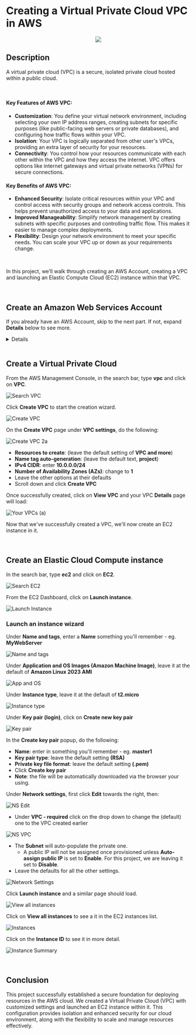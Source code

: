 # Creating a Virtual Private Cloud VPC in AWS

<p align="center">
<img src="https://github.com/Manny-D/Virtual-Private-Cloud-VPC/assets/99146530/b95ad2bf-ccb8-4822-a126-c29d9d5e55b5" />
</p>

## Description

A virtual private cloud (VPC) is a secure, isolated private cloud hosted within a public cloud. 

<br>

#### Key Features of AWS VPC:

- <b>Customization</b>: You define your virtual network environment, including selecting your own IP address ranges, creating subnets for specific purposes (like public-facing web servers or private databases), and configuring how traffic flows within your VPC.
- <b>Isolation</b>: Your VPC is logically separated from other user's VPCs, providing an extra layer of security for your resources.
- <b>Connectivity</b>: You control how your resources communicate with each other within the VPC and how they access the internet. VPC offers options like internet gateways and virtual private networks (VPNs) for secure connections.

#### Key Benefits of AWS VPC:

- <b>Enhanced Security</b>: Isolate critical resources within your VPC and control access with security groups and network access controls. This helps prevent unauthorized access to your data and applications.
- <b>Improved Manageability</b>: Simplify network management by creating subnets with specific purposes and controlling traffic flow. This makes it easier to manage complex deployments.
- <b>Flexibility</b>: Design your network environment to meet your specific needs. You can scale your VPC up or down as your requirements change.

<br>

In this project, we’ll walk through creating an AWS Account, creating a VPC and launching an Elastic Compute Cloud (EC2) instance within that VPC.

<br>

## Create an Amazon Web Services Account

If you already have an AWS Account, skip to the next part. If not, expand <b>Details</b> below to see more.
<details>
<summary>Details</summary>
 
<br>  

If you do not already have an AWS account, navigate to the following page to create one [https://aws.amazon.com/free](https://aws.amazon.com/free) and click on either Complete Signup or Create a Free Account.

![AWS Sign Up](https://github.com/Manny-D/Virtual-Private-Cloud-VPC/assets/99146530/60c3c592-9e8a-44d5-a7c8-74284d8cdc30)

When on the <b>Contact Information</b> page, select <b>Personal</b> for the Account type.
 
![Account Type](https://github.com/Manny-D/Virtual-Private-Cloud-VPC/assets/99146530/feaadbb9-de42-4ebb-b6c0-6901c0337891)

<b>Note</b>: you will be prompted to enter in credit card info. This is for identity verification and the card will only be charged if you exceed the Free Tier limits.

![CC](https://github.com/Manny-D/Virtual-Private-Cloud-VPC/assets/99146530/d31dd4ae-82db-4079-bdd0-c69649451c52)

Next you will be prompted to confirm your identity via a SMS code, then will be taken to the <b>Select a support plan</b> page, leave it at <b>Basic support - Free</b> and click <b>Complete sign up</b>.

![Free Tier](https://github.com/Manny-D/Virtual-Private-Cloud-VPC/assets/99146530/81256aff-4cfc-4697-8334-2cef1eef592c)

Sign up completed! Click on <b>Go to the AWS Management Console</b>.

![Sign up congrats](https://github.com/Manny-D/Virtual-Private-Cloud-VPC/assets/99146530/d60ae22b-4e1d-4235-9b3d-f30a36ec67aa)

Login to the AWS Management Console using the (default) <b>Root user</b> option. 

![Root user](https://github.com/Manny-D/Virtual-Private-Cloud-VPC/assets/99146530/f25d606b-96dd-42d9-85b3-a845951d3244)
</details>

<br>

##  Create a Virtual Private Cloud

From the AWS Management Console, in the search bar, type <b>vpc</b> and click on <b>VPC</b>. 

![Search VPC](https://github.com/Manny-D/Virtual-Private-Cloud-VPC/assets/99146530/6f196379-f8b0-4b52-899e-1c253dc24e15)

Click <b>Create VPC</b> to start the creation wizard.

![Create VPC](https://github.com/Manny-D/Virtual-Private-Cloud-VPC/assets/99146530/8a12a68a-b856-45b3-a639-a808c90e9a33)

On the <b>Create VPC</b> page under <b>VPC settings</b>, do the following:

![Create VPC 2a](https://github.com/Manny-D/Virtual-Private-Cloud-VPC/assets/99146530/0dfef9f1-1872-477a-a858-394d1227451e)

- <b>Resources to create</b>: (leave the default setting of <b>VPC and more</b>)
- <b>Name tag auto-generation</b>: (leave the default text, <b>project</b>)
- <b>IPv4 CIDR</b>: enter <b>10.0.0.0/24</b>
- <b>Number of Availability Zones (AZs)</b>: change to <b>1</b>
- Leave the other options at their defaults
- Scroll down and click <b>Create VPC</b>

Once successfully created, click on <b>View VPC</b> and your VPC <b>Details</b> page will load:

![Your VPCs (a)](https://github.com/Manny-D/Virtual-Private-Cloud-VPC/assets/99146530/808f3cb5-0a80-4e4e-b234-f13850d72fc9)

Now that we've successfully created a VPC, we'll now create an EC2 instance in it. 

<br>

## Create an Elastic Cloud Compute instance

In the search bar, type <b>ec2</b> and click on <b>EC2</b>.

![Search EC2](https://github.com/Manny-D/Virtual-Private-Cloud-VPC/assets/99146530/067326a9-fe4a-450b-902d-c72f1b8b6560)

From the EC2 Dashboard, click on <b>Launch instance</b>.

![Launch Instance](https://github.com/Manny-D/Virtual-Private-Cloud-VPC/assets/99146530/f1d05095-a5b4-4735-bedc-c3ae098dfed4)

### Launch an instance wizard
Under <b>Name and tags</b>, enter a <b>Name</b> something you'll remember - eg. <b>MyWebServer</b>

![Name and tags](https://github.com/Manny-D/Virtual-Private-Cloud-VPC/assets/99146530/c7b4284c-2b18-4c65-ac60-13d35b9f8c33)

Under <b>Application and OS Images (Amazon Machine Image)</b>, leave it at the default of <b>Amazon Linux 2023 AMI</b> 

![App and OS](https://github.com/Manny-D/Virtual-Private-Cloud-VPC/assets/99146530/598a3b54-4c0a-4d49-9427-ce9f65468a99)

Under <b>Instance type</b>, leave it at the default of <b>t2.micro</b>

![Instance type](https://github.com/Manny-D/Virtual-Private-Cloud-VPC/assets/99146530/c915c310-54e4-4c6f-82de-a4387f5a0073)

Under <b>Key pair (login)</b>, click on <b>Create new key pair</b> 

![Key pair](https://github.com/Manny-D/Virtual-Private-Cloud-VPC/assets/99146530/83fe3e3f-8788-4d33-a220-9c38f0752e66)

In the <b>Create key pair</b> popup, do the following: 
- <b>Name</b>: enter in something you'll remember - eg. <b>master1</b>
- <b>Key pair type</b>: leave the default setting <b>(RSA)</b>
- <b>Private key file format</b>: leave the default setting <b>(.pem)</b>
- Click <b>Create key pair</b>
- <b>Note</b>: the file will be automatically downloaded via the browser your using. 

Under <b>Network settings</b>, first click <b>Edit</b> towards the right, then: 

![NS Edit](https://github.com/Manny-D/Virtual-Private-Cloud-VPC/assets/99146530/fa55543d-9582-48b0-9883-0cd1a966a1a2)

- Under <b>VPC - required</b> click on the drop down to change the (default) one to the VPC created earlier

![NS VPC](https://github.com/Manny-D/Virtual-Private-Cloud-VPC/assets/99146530/cb70e526-a685-4d7b-8d8e-ddd0e1ff46fa)

- The <b>Subnet</b> will auto-populate the private one.
     - A public IP will not be assigned once provisioned unless <b>Auto-assign public IP</b> is set to <b>Enable</b>. For this project, we are leaving it set to <b>Disable</b>. 
- Leave the defaults for all the other settings.

![Network Settings](https://github.com/Manny-D/Virtual-Private-Cloud-VPC/assets/99146530/b93a5e50-7f76-45b6-9316-8ee6e10e1769)

Click <b>Launch instance</b> and a similar page should load. 

![View all instances](https://github.com/Manny-D/Virtual-Private-Cloud-VPC/assets/99146530/6405186e-cea1-49c3-8956-e6732a267138)

Click on <b>View all instances</b> to see a it in the EC2 instances list.

![Instances](https://github.com/Manny-D/Virtual-Private-Cloud-VPC/assets/99146530/86ea166d-2b78-4937-9332-e95fc5316b64)

Click on the <b>Instance ID</b> to see it in more detail.

![Instance Summary](https://github.com/Manny-D/Virtual-Private-Cloud-VPC/assets/99146530/ea2705c8-1c93-41db-a202-35ce5d388f2e)

<br>

## Conclusion

This project successfully established a secure foundation for deploying resources in the AWS cloud. We created a Virtual Private Cloud (VPC) with customized settings and launched an EC2 instance within it. This configuration provides isolation and enhanced security for our cloud environment, along with the flexibility to scale and manage resources effectively.
